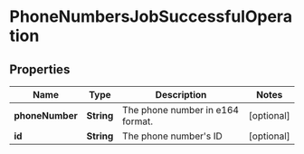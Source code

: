 

# PhoneNumbersJobSuccessfulOperation


## Properties

| Name | Type | Description | Notes |
|------------ | ------------- | ------------- | -------------|
|**phoneNumber** | **String** | The phone number in e164 format. |  [optional] |
|**id** | **String** | The phone number&#39;s ID |  [optional] |



